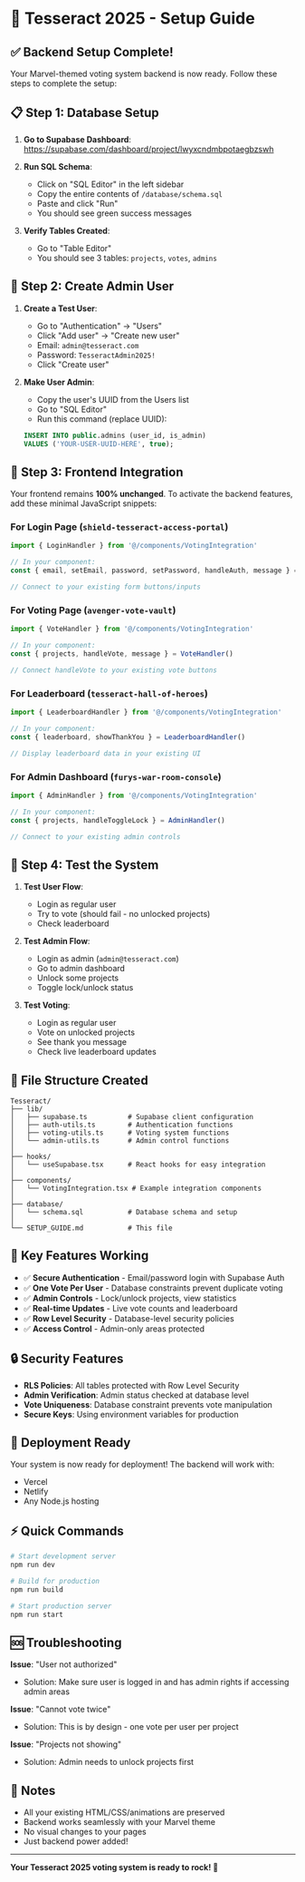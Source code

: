 # 🚀 Tesseract 2025 - Setup Guide

## ✅ Backend Setup Complete!

Your Marvel-themed voting system backend is now ready. Follow these steps to complete the setup:

## 📋 Step 1: Database Setup

1. **Go to Supabase Dashboard**: https://supabase.com/dashboard/project/lwyxcndmbpotaegbzswh

2. **Run SQL Schema**:
   - Click on "SQL Editor" in the left sidebar
   - Copy the entire contents of `/database/schema.sql`
   - Paste and click "Run" 
   - You should see green success messages

3. **Verify Tables Created**:
   - Go to "Table Editor" 
   - You should see 3 tables: `projects`, `votes`, `admins`

## 👤 Step 2: Create Admin User

1. **Create a Test User**:
   - Go to "Authentication" → "Users"
   - Click "Add user" → "Create new user"
   - Email: `admin@tesseract.com`
   - Password: `TesseractAdmin2025!`
   - Click "Create user"

2. **Make User Admin**:
   - Copy the user's UUID from the Users list
   - Go to "SQL Editor"
   - Run this command (replace UUID):
   ```sql
   INSERT INTO public.admins (user_id, is_admin) 
   VALUES ('YOUR-USER-UUID-HERE', true);
   ```

## 🔌 Step 3: Frontend Integration

Your frontend remains **100% unchanged**. To activate the backend features, add these minimal JavaScript snippets:

### For Login Page (`shield-tesseract-access-portal`)
```javascript
import { LoginHandler } from '@/components/VotingIntegration'

// In your component:
const { email, setEmail, password, setPassword, handleAuth, message } = LoginHandler()

// Connect to your existing form buttons/inputs
```

### For Voting Page (`avenger-vote-vault`)
```javascript
import { VoteHandler } from '@/components/VotingIntegration'

// In your component:
const { projects, handleVote, message } = VoteHandler()

// Connect handleVote to your existing vote buttons
```

### For Leaderboard (`tesseract-hall-of-heroes`)
```javascript
import { LeaderboardHandler } from '@/components/VotingIntegration'

// In your component:
const { leaderboard, showThankYou } = LeaderboardHandler()

// Display leaderboard data in your existing UI
```

### For Admin Dashboard (`furys-war-room-console`)
```javascript
import { AdminHandler } from '@/components/VotingIntegration'

// In your component:
const { projects, handleToggleLock } = AdminHandler()

// Connect to your existing admin controls
```

## 🧪 Step 4: Test the System

1. **Test User Flow**:
   - Login as regular user
   - Try to vote (should fail - no unlocked projects)
   - Check leaderboard

2. **Test Admin Flow**:
   - Login as admin (`admin@tesseract.com`)
   - Go to admin dashboard
   - Unlock some projects
   - Toggle lock/unlock status

3. **Test Voting**:
   - Login as regular user
   - Vote on unlocked projects
   - See thank you message
   - Check live leaderboard updates

## 📁 File Structure Created

```
Tesseract/
├── lib/
│   ├── supabase.ts          # Supabase client configuration
│   ├── auth-utils.ts        # Authentication functions
│   ├── voting-utils.ts      # Voting system functions
│   └── admin-utils.ts       # Admin control functions
│
├── hooks/
│   └── useSupabase.tsx      # React hooks for easy integration
│
├── components/
│   └── VotingIntegration.tsx # Example integration components
│
├── database/
│   └── schema.sql           # Database schema and setup
│
└── SETUP_GUIDE.md           # This file
```

## 🎯 Key Features Working

- ✅ **Secure Authentication** - Email/password login with Supabase Auth
- ✅ **One Vote Per User** - Database constraints prevent duplicate voting
- ✅ **Admin Controls** - Lock/unlock projects, view statistics
- ✅ **Real-time Updates** - Live vote counts and leaderboard
- ✅ **Row Level Security** - Database-level security policies
- ✅ **Access Control** - Admin-only areas protected

## 🔒 Security Features

- **RLS Policies**: All tables protected with Row Level Security
- **Admin Verification**: Admin status checked at database level
- **Vote Uniqueness**: Database constraint prevents vote manipulation
- **Secure Keys**: Using environment variables for production

## 🚀 Deployment Ready

Your system is now ready for deployment! The backend will work with:
- Vercel
- Netlify  
- Any Node.js hosting

## ⚡ Quick Commands

```bash
# Start development server
npm run dev

# Build for production
npm run build

# Start production server
npm run start
```

## 🆘 Troubleshooting

**Issue**: "User not authorized"
- Solution: Make sure user is logged in and has admin rights if accessing admin areas

**Issue**: "Cannot vote twice"
- Solution: This is by design - one vote per user per project

**Issue**: "Projects not showing"
- Solution: Admin needs to unlock projects first

## 📝 Notes

- All your existing HTML/CSS/animations are preserved
- Backend works seamlessly with your Marvel theme
- No visual changes to your pages
- Just backend power added!

---

**Your Tesseract 2025 voting system is ready to rock! 🎉**
